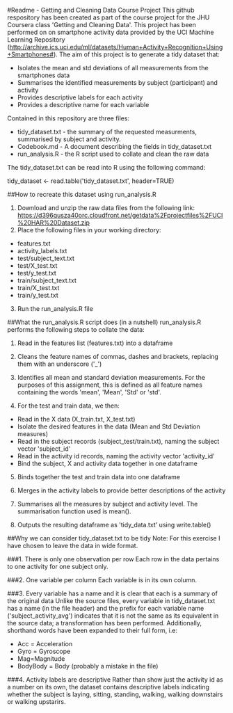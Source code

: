 #Readme - Getting and Cleaning Data Course Project
This github respository has been created as part of the course project for the JHU Coursera class 'Getting and Cleaning Data'. This project has been performed on on smartphone activity data provided by the UCI Machine Learning Repository (http://archive.ics.uci.edu/ml/datasets/Human+Activity+Recognition+Using+Smartphones#). The aim of this project is to generate a tidy dataset that:

* Isolates the mean and std deviations of all measurements from the smartphones data
* Summarises the identified measurements by subject (participant) and activity
* Provides descriptive labels for each activity
* Provides a descriptive name for each variable

Contained in this repository are three files:

* tidy_dataset.txt - the summary of the requested measurments, summarised by subject and activity.
* Codebook.md - A document describing the fields in tidy_dataset.txt
* run_analysis.R - the R script used to collate and clean the raw data

The tidy_dataset.txt can be read into R using the following command:

tidy_dataset <- read.table('tidy_dataset.txt', header=TRUE)

##How to recreate this dataset using run_analysis.R
1. Download and unzip the raw data files from the following link: https://d396qusza40orc.cloudfront.net/getdata%2Fprojectfiles%2FUCI%20HAR%20Dataset.zip 
2. Place the following files in your working directory:
* features.txt
* activity_labels.txt
* test/subject_text.txt
* test/X_test.txt
* test/y_test.txt
* train/subject_text.txt
* train/X_test.txt
* train/y_test.txt
3. Run the run_analysis.R file

##What the run_analysis.R script does (in a nutshell)
run_analysis.R performs the following steps to collate the data:

1. Read in the features list (features.txt) into a dataframe

2. Cleans the feature names of commas, dashes and brackets, replacing them with an underscore ('_')

3. Identifies all mean and standard deviation measurements. For the purposes of this assignment, this is defined as all feature names containing the words 'mean', 'Mean', 'Std' or 'std'.

4. For the test and train data, we then:
* Read in the X data (X_train.txt,  X_test.txt)
* Isolate the desired features in the data (Mean and Std Deviation measures)
* Read in the subject records (subject_test/train.txt), naming the subject vector 'subject_id'
* Read in the activity id records, naming the activity vector 'activity_id'
* Bind the subject, X and activity data together in one dataframe

5. Binds together the test and train data into one dataframe

6. Merges in the activity labels to provide better descriptions of the activity

7. Summarises all the measures by subject and activity level. The summarisation function used is mean().

8. Outputs the resulting dataframe as 'tidy_data.txt' using write.table()

##Why we can consider tidy_dataset.txt to be tidy
Note: For this exercise I have chosen to leave the data in wide format.

###1. There is only one observation per row
Each row in the data pertains to one activity for one subject only.

###2. One variable per column
Each variable is in its own column.

###3. Every variable has a name and it is clear that each is a summary of the original data
Unlike the source files, every variable in tidy_dataset.txt has a name (in the file header) and the prefix for each variable name ('subject_activity_avg') indicates that it is not the same as its equivalent in the source data; a transformation has been performed. Additionally, shorthand words have been expanded to their full form, i.e:

* Acc = Acceleration
* Gyro = Gyroscope
* Mag=Magnitude
* BodyBody = Body (probably a mistake in the file)

###4. Activity labels are descriptive
Rather than show just the activity id as a number on its own, the dataset contains descriptive labels indicating whether the subject is laying, sitting, standing, walking, walking downstairs or walking upstarirs.